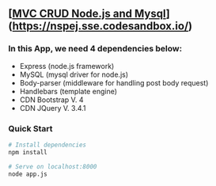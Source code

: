 ## [[MVC CRUD Node.js and Mysql](https://nspej.sse.codesandbox.io/ "Live Demo")](https://nspej.sse.codesandbox.io/)

### In this App, we need 4 dependencies below:

- Express (node.js framework)
- MySQL (mysql driver for node.js)
- Body-parser (middleware for handling post body request)
- Handlebars (template engine)
- CDN Bootstrap V. 4
- CDN JQuery V. 3.4.1

### Quick Start

```bash
# Install dependencies
npm install

# Serve on localhost:8000
node app.js
```
